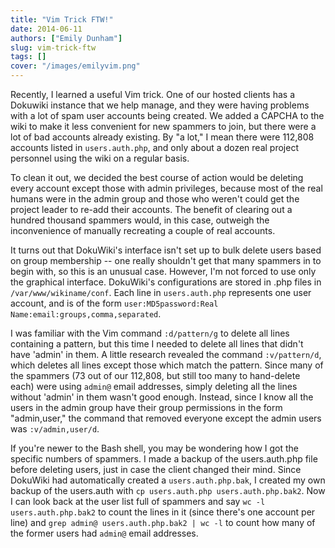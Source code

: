 ```yaml
---
title: "Vim Trick FTW!"
date: 2014-06-11
authors: ["Emily Dunham"]
slug: vim-trick-ftw
tags: []
cover: "/images/emilyvim.png"
---
```


Recently, I learned a useful Vim trick. One of our hosted clients has a Dokuwiki instance that we help manage, and they
were having problems with a lot of spam user accounts being created. We added a CAPCHA to the wiki to make it less
convenient for new spammers to join, but there were a lot of bad accounts already existing. By "a lot," I mean there
were 112,808 accounts listed in `users.auth.php`, and only about a dozen real project personnel using the wiki on a
regular basis.

To clean it out, we decided the best course of action would be deleting every account except those with admin
privileges, because most of the real humans were in the admin group and those who weren't could get the project leader
to re-add their accounts. The benefit of clearing out a hundred thousand spammers would, in this case, outweigh the
inconvenience of manually recreating a couple of real accounts.

It turns out that DokuWiki's interface isn't set up to bulk delete users based on group membership -- one really
shouldn't get that many spammers in to begin with, so this is an unusual case. However, I'm not forced to use only the
graphical interface. DokuWiki's configurations are stored in .php files in `/var/www/wikiname/conf`. Each line in
`users.auth.php` represents one user account, and is of the form
`user:MD5password:Real Name:email:groups,comma,separated`.

I was familiar with the Vim command `:d/pattern/g` to delete all lines containing a pattern, but this time I needed to
delete all lines that didn't have 'admin' in them. A little research revealed the command `:v/pattern/d`, which deletes
all lines except those which match the pattern. Since many of the spammers (73 out of our 112,808, but still too many to
hand-delete each) were using `admin@` email addresses, simply deleting all the lines without 'admin' in them wasn't good
enough. Instead, since I know all the users in the admin group have their group permissions in the form "admin,user,"
the command that removed everyone except the admin users was `:v/admin,user/d`.

If you're newer to the Bash shell, you may be wondering how I got the specific numbers of spammers. I made a backup of
the users.auth.php file before deleting users, just in case the client changed their mind. Since DokuWiki had
automatically created a `users.auth.php.bak`, I created my own backup of the users.auth with
`cp users.auth.php users.auth.php.bak2`. Now I can look back at the user list full of spammers and say
`wc -l users.auth.php.bak2` to count the lines in it (since there's one account per line) and
`grep admin@ users.auth.php.bak2 | wc -l` to count how many of the former users had `admin@` email addresses.
